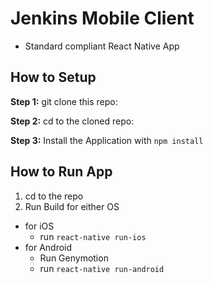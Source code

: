 #  Jenkins Mobile Client


* Standard compliant React Native App

## How to Setup

**Step 1:** git clone this repo:

**Step 2:** cd to the cloned repo:

**Step 3:** Install the Application with `npm install`


## How to Run App

1. cd to the repo
2. Run Build for either OS
  * for iOS
    * run `react-native run-ios`
  * for Android
    * Run Genymotion
    * run `react-native run-android`
